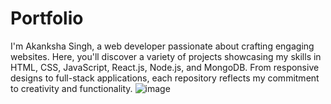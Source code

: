 # Portfolio
I'm Akanksha Singh, a web developer passionate about crafting engaging websites. Here, you'll discover a variety of projects showcasing my skills in HTML, CSS, JavaScript, React.js, Node.js, and MongoDB. From responsive designs to full-stack applications, each repository reflects my commitment to creativity and functionality.
![image](https://github.com/user-attachments/assets/0b2d21cf-ba8f-4afe-a48c-43b3984019a0)
